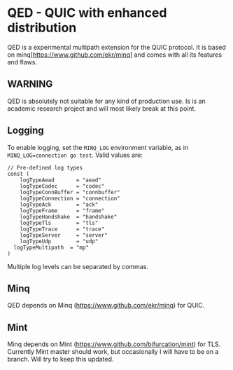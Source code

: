 QED - QUIC with enhanced distribution
=====================================
QED is a experimental multipath extension for the QUIC protocol. It is based on minq[https://www.github.com/ekr/minq] and comes with all its features and flaws.


## WARNING

QED is absolutely not suitable for any kind of production use. Is is an academic research project and will most likely break at this point.


## Logging

To enable logging, set the ```MINQ_LOG``` environment variable, as
in ```MINQ_LOG=connection go test```. Valid values are:

    // Pre-defined log types
    const (
    	logTypeAead       = "aead"
    	logTypeCodec      = "codec"
    	logTypeConnBuffer = "connbuffer"
    	logTypeConnection = "connection"
    	logTypeAck        = "ack"
    	logTypeFrame      = "frame"
    	logTypeHandshake  = "handshake"
    	logTypeTls        = "tls"
    	logTypeTrace      = "trace"
    	logTypeServer     = "server"
    	logTypeUdp        = "udp"
      logTypeMultipath  = "mp"
    )

Multiple log levels can be separated by commas.

## Minq

QED depends on Minq (https://www.github.com/ekr/minq) for QUIC.

## Mint

Minq depends on Mint (https://www.github.com/bifurcation/mint) for TLS.
Currently Mint master should work, but occasionally I will have to be on
a branch. Will try to keep this updated.
